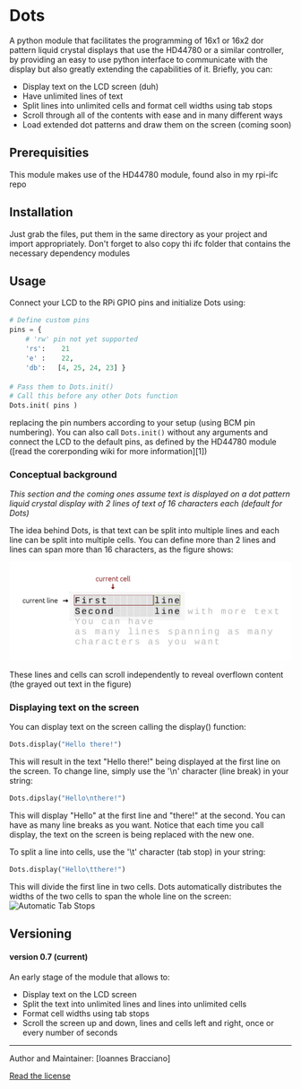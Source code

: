 # Dots
A python module that facilitates the programming of 16x1 or 16x2 dor pattern
liquid crystal displays that use the HD44780 or a similar controller, by
providing an easy to use python interface to communicate with the display but
also greatly extending the capabilities of it. Briefly, you can:
* Display text on the LCD screen (duh)
* Have unlimited lines of text
* Split lines into unlimited cells and format cell widths using tab stops
* Scroll through all of the contents with ease and in many different ways
* Load extended dot patterns and draw them on the screen (coming soon)

## Prerequisities
This module makes use of the HD44780 module, found also in my rpi-ifc repo

## Installation
Just grab the files, put them in the same directory as your project and import
appropriately. Don't forget to also copy thi ifc folder that contains the
necessary dependency modules

## Usage
Connect your LCD to the RPi GPIO pins and initialize Dots using:

```python
# Define custom pins
pins = {
    # 'rw' pin not yet supported
    'rs':    21
    'e' :    22,
    'db':   [4, 25, 24, 23] }

# Pass them to Dots.init()
# Call this before any other Dots function
Dots.init( pins )
```

replacing the pin numbers according to your setup (using BCM pin numbering).
You can also call `Dots.init()` without any arguments and connect the LCD to the
default pins, as defined by the HD44780  module ([read the corerponding wiki
for more information][1])

### Conceptual background
*This section and the coming ones assume text is displayed on a dot pattern
liquid crystal display with 2 lines of text of 16 characters each (default for
Dots)*

The idea behind Dots, is that text can be split into multiple lines and each
line can be split into multiple cells. You can define more than 2 lines and
lines can span more than 16 characters, as the figure shows:

![Dots Concept](lcd_concept.jpg)

These lines and cells can scroll independently to reveal overflown content (the
grayed out text in the figure)

### Displaying text on the screen
You can display text on the screen calling the display() function:
```python
Dots.display("Hello there!")
```
This will result in the text "Hello there!" being displayed at the first line
on the screen. To change line, simply use the '\n' character (line break) in
your string:
```python
Dots.dipslay("Hello\nthere!")
```
This will display "Hello" at the first line and "there!" at the second. You can
have as many line breaks as you want. Notice that each time you call display,
the text on the screen is being replaced with the new one.

To split a line into cells, use the '\t' character (tab stop) in your string:
```python
Dots.display("Hello\tthere!")
```
This will divide the first line in two cells. Dots automatically distributes
the widths of the two cells to span the whole line on the screen:
![Automatic Tab Stops](auto_tabs.jpg)

## Versioning
#### version 0.7 (**current**)
An early stage of the module that allows to:
* Display text on the LCD screen
* Split the text into unlimited lines and lines into unlimited cells
* Format cell widths using tab stops
* Scroll the screen up and down, lines and cells left and right, once or
  every number of seconds

---

Author and Maintainer: [Ioannes Bracciano]

[Read the license]()


